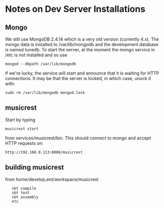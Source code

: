 Notes on Dev Server Installations
=================================

Mongo
-----

We still use MongoDB 2.4.14 which is a very old version (currently 4.x).  The mongo data is installed to /var/lib/mongodb and the development database is named tunedb.  To start the server, at the moment the mongo service in /etc is not installed and so use

```
mongod --dbpath /var/lib/mongodb 
```

If we're lucky, the service will start and announce that it is waiting for HTTP connections. It may be that the server is locked, in which case, unock it with:

```
sudo rm /var/lib/mongodb mongod.lock
```

musicrest
---------

Start by typing

```
musicrest start
```

from services/musicrest/bin.  This should connect to mongo and accept HTTP requests on:

````
http://192.168.0.113:8080/musicrest
````

building musicrest 
------------------

from home/develop,ent/workspace/musicrest

```
   sbt compile
   sbt test
   sbt assembly
   etc
```